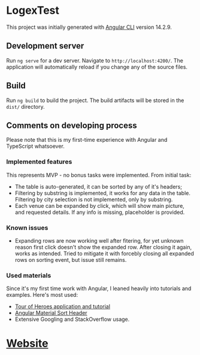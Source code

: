 # LogexTest

This project was initially generated with [Angular CLI](https://github.com/angular/angular-cli) version 14.2.9.

## Development server

Run `ng serve` for a dev server. Navigate to `http://localhost:4200/`. The application will automatically reload if you change any of the source files.

## Build

Run `ng build` to build the project. The build artifacts will be stored in the `dist/` directory.

## Comments on developing process

Please note that this is my first-time experience with Angular and TypeScript whatsoever.

### Implemented features

This represents MVP - no bonus tasks were implemented. From initial task:

* The table is auto-generated, it can be sorted by any of it's headers;
* Filtering by substring is implemented, it works for any data in the table. Filtering by city selection is not implemented, only by substring.
* Each venue can be expanded by click, which will show main picture, and requested details. If any info is missing, placeholder is provided.

### Known issues

* Expanding rows are now working well after fitering, for yet unknown reason first click doesn't show the expanded row. After closing it again, works as intended. Tried to mitigate it with forcebly closing all expanded rows on sorting event, but issue still remains.

### Used materials

Since it's my first time work with Angular, I leaned heavily into tutorials and examples. Here's most used:
* [Tour of Heroes application and tutorial](https://angular.io/tutorial)
* [Angular Material Sort Header](https://material.angular.io/components/sort/overview)
* Extensive Googling and StackOverflow usage.


# [Website](https://logex-test.netlify.app/)
